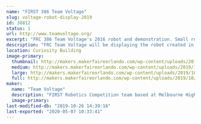 ```yaml
---
name: "FIRST 386 Team Voltage"
slug: voltage-robot-display-2019
id: 38812
status: 1
url: http://www.teamvoltage.org/
excerpt: "FRC 386 Team Voltage's 2016 robot and demonstration. Small robots for driving around and information about our team."
description: "FRC Team Voltage will be displaying the robot created in the 2016 year for competition.  We plan to allow kids to attempt to drive the robot in order to show them what FIRST Robotics Teams do.  We will also be answering any questions people may have about the robot, our team, and FIRST to help spread awareness of engineering programs to help kids and teens get into engineering through robotics. Our team represents the ability to inspire younger kids to pursue and excel in STEM related fields, that everyone is always welcome in FIRST, and that everyone has a place. Our team is a group of dedicated and hardworking individuals that strive to bestow the beliefs of \"hardwork is the only work\" in all people we come by."
location: Curiosity Building
image-primary:
  thumbnail: http://makers.makerfaireorlando.com/wp-content/uploads/2019/10/FIRST-S.FL_.-Regional-2016-6034-150x150.jpg
  medium: http://makers.makerfaireorlando.com/wp-content/uploads/2019/10/FIRST-S.FL_.-Regional-2016-6034-300x168.jpg
  large: http://makers.makerfaireorlando.com/wp-content/uploads/2019/10/FIRST-S.FL_.-Regional-2016-6034-1024x573.jpg
  full: http://makers.makerfaireorlando.com/wp-content/uploads/2019/10/FIRST-S.FL_.-Regional-2016-6034.jpg
maker:
  name: "Team Voltage"
  description: "FIRST Robotics Competition team based at Melbourne High School. Demos, showcases, community outreach. "
  image-primary: 
last-modified-db: "2019-10-26 14:39:16"
last-exported: "2020-05-07 10:33:41"
---
```

